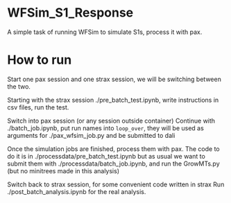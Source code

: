 # WFSim_S1_Response

A simple task of running WFSim to simulate S1s, process it with pax.

# How to run

Start one pax session and one strax session, we will be switching between the two.


Starting with the strax session ./pre_batch_test.ipynb, write instructions in csv files, run the test.

Switch into pax session (or any session outside container)
Continue with ./batch_job.ipynb, put run names into `loop_over`, they will be used as arguments for ./pax_wfsim_job.py and be submitted to dali

Once the simulation jobs are finished, process them with pax. The code to do it is in ./processdata/pre_batch_test.ipynb but as usual we want to submit them
with ./processdata/batch_job.ipynb, and run the GrowMTs.py (but no minitrees made in this analysis)

Switch back to strax session, for some convenient code written in strax
Run ./post_batch_analysis.ipynb for the real analysis.
